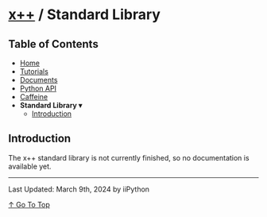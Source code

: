 # [x++](README.md) / Standard Library

## Table of Contents

- [Home](README.md)
- [Tutorials](tutorials.md)
- [Documents](documents.md)
- [Python API](python-api.md)
- [Caffeine](caffeine.md)
- **Standard Library ▾**
    - [Introduction](#introduction)

## Introduction

The x++ standard library is not currently finished, so no documentation is available yet.

---

Last Updated: March 9th, 2024 by iiPython

[↑ Go To Top](#x--standard-library)